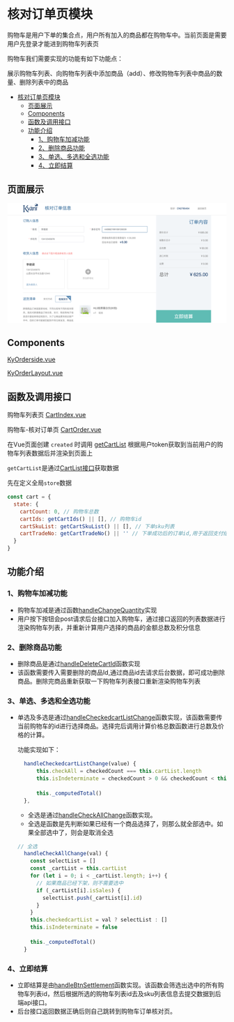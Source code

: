 # 核对订单页模块

购物车是用户下单的集合点，用户所有加入的商品都在购物车中。当前页面是需要用户先登录才能进到购物车列表页

购物车我们需要实现的功能有如下功能点：

展示购物车列表、向购物车列表中添加商品（add）、修改购物车列表中商品的数量、删除列表中的商品

<!-- TOC -->

- [核对订单页模块](#核对订单页模块)
  - [页面展示](#页面展示)
  - [Components](#components)
  - [函数及调用接口](#函数及调用接口)
  - [功能介绍](#功能介绍)
    - [1、购物车加减功能](#1购物车加减功能)
    - [2、删除商品功能](#2删除商品功能)
    - [3、单选、多选和全选功能](#3单选多选和全选功能)
    - [4、立即结算](#4立即结算)

<!-- /TOC -->

## 页面展示

![image](./images/order.png)

## Components
[KyOrderside.vue](https://gitlab.kyani.cn/kyani-inc/kyani-shop-pc/blob/master/src/components/business/KyOrderside/index.vue)

[KyOrderLayout.vue](https://gitlab.kyani.cn/kyani-inc/kyani-shop-pc/blob/master/src/components/business/KyOrderLayout/index.vue)

## 函数及调用接口

购物车列表页
[CartIndex.vue](https://gitlab.kyani.cn/kyani-inc/kyani-shop-pc/blob/master/src/views/cart/CartIndex.vue)

购物车-核对订单页
[CartOrder.vue](https://gitlab.kyani.cn/kyani-inc/kyani-shop-pc/blob/master/src/views/cart/CartOrder.vue)

在Vue页面创建 `created` 时调用 [getCartList](https://gitlab.kyani.cn/kyani-inc/kyani-shop-pc/blob/master/src/views/cart/CartIndex.vue#L179) 根据用户token获取到当前用户的购物车列表数据后并渲染到页面上

`getCartList`是通过[CartList接口](https://gitlab.kyani.cn/kyani-inc/kyani-shop-pc/blob/master/src/api/urls.js#L23)获取数据

先在定义全局`store`数据
```js
const cart = {
  state: {
    cartCount: 0, // 购物车总数
    cartIds: getCartIds() || [], // 购物车id
    cartSkuList: getCartSkuList() || [], // 下单sku列表
    cartTradeNo: getCartTradeNo() || '' // 下单成功后的订单id,用于返回支付结果页
  }
}
```
## 功能介绍

### 1、购物车加减功能
 
- 购物车加减是通过函数[handleChangeQuantity](https://gitlab.kyani.cn/kyani-inc/kyani-shop-pc/blob/master/src/views/cart/CartIndex.vue#L201)实现
- 用户按下按钮会post请求后台接口加入购物车，通过接口返回的列表数据进行渲染购物车列表，并重新计算用户选择的商品的金额总数及积分信息

### 2、删除商品功能

- 删除商品是通过[handleDeleteCartId](https://gitlab.kyani.cn/kyani-inc/kyani-shop-pc/blob/master/src/views/cart/CartIndex.vue#L220)函数实现
- 该函数需要传入需要删除的商品Id,通过商品id去请求后台数据，即可成功删除商品。删除完商品重新获取一下购物车列表接口重新渲染购物车列表

### 3、单选、多选和全选功能
- 单选及多选是通过[handleCheckedcartListChange](https://gitlab.kyani.cn/kyani-inc/kyani-shop-pc/blob/master/src/views/cart/CartIndex.vue#L171)函数实现，该函数需要传当前购物车的id进行选择商品。选择完后调用计算价格总数函数进行总数及价格的计算。
  
  功能实现如下：
  ```js
    handleCheckedcartListChange(value) {
        this.checkAll = checkedCount === this.cartList.length
        this.isIndeterminate = checkedCount > 0 && checkedCount < this.cartList.length

        this._computedTotal()
    },
  ```
  - 全选是通过[handleCheckAllChange](https://gitlab.kyani.cn/kyani-inc/kyani-shop-pc/blob/master/src/views/cart/CartIndex.vue#L156)函数实现。
  - 全选是函数是先判断如果已经有一个商品选择了，则那么就全部选中。如果全部选中了，则会是取消全选

  ```js
  // 全选
    handleCheckAllChange(val) {
      const selectList = []
      const _cartList = this.cartList
      for (let i = 0; i < _cartList.length; i++) {
        // 如果商品已经下架，则不需要选中
        if (_cartList[i].isSales) {
          selectList.push(_cartList[i].id)
        }
      }
      this.checkedcartList = val ? selectList : []
      this.isIndeterminate = false

      this._computedTotal()
    }
  ```

### 4、立即结算
- 立即结算是由[handleBtnSettlement](https://gitlab.kyani.cn/kyani-inc/kyani-shop-pc/blob/master/src/views/cart/CartIndex.vue#L280)函数实现。该函数会筛选出选中的所有购物车列表id，然后根据所选的购物车列表id去及sku列表信息去提交数据到后端api接口。
- 后台接口返回数据正确后则自己跳转到购物车订单核对页。


